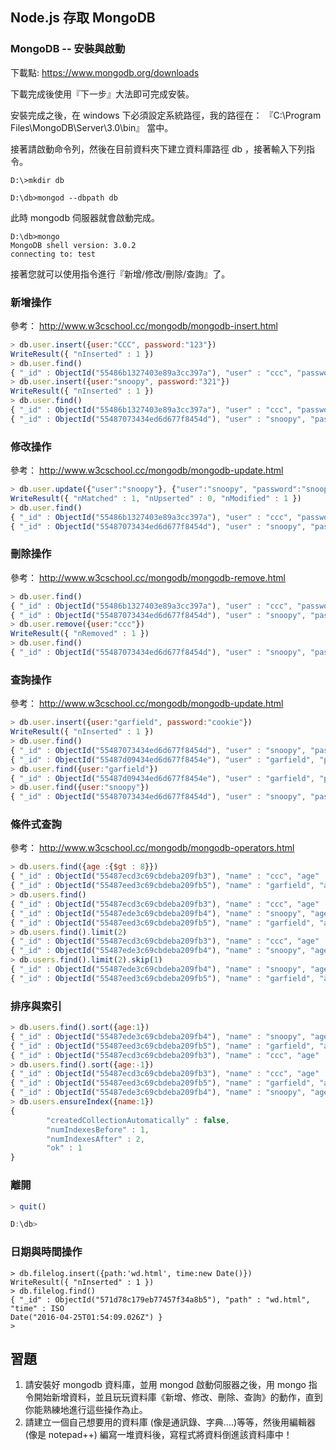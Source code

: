 ## Node.js 存取 MongoDB

### MongoDB -- 安裝與啟動

下載點: <https://www.mongodb.org/downloads>

下載完成後使用『下一步』大法即可完成安裝。

安裝完成之後，在 windows 下必須設定系統路徑，我的路徑在： 『C:\Program Files\MongoDB\Server\3.0\bin』 當中。

接著請啟動命令列，然後在目前資料夾下建立資料庫路徑 db ，接著輸入下列指令。

```
D:\>mkdir db

D:\db>mongod --dbpath db
```

此時 mongodb 伺服器就會啟動完成。

```
D:\db>mongo
MongoDB shell version: 3.0.2
connecting to: test
```

接著您就可以使用指令進行『新增/修改/刪除/查詢』了。

### 新增操作

參考： <http://www.w3cschool.cc/mongodb/mongodb-insert.html>

```javascript
> db.user.insert({user:"CCC", password:"123"})
WriteResult({ "nInserted" : 1 })
> db.user.find()
{ "_id" : ObjectId("55486b1327403e89a3cc397a"), "user" : "ccc", "password" : "123" }
> db.user.insert({user:"snoopy", password:"321"})
WriteResult({ "nInserted" : 1 })
> db.user.find()
{ "_id" : ObjectId("55486b1327403e89a3cc397a"), "user" : "ccc", "password" : "123" }
{ "_id" : ObjectId("55487073434ed6d677f8454d"), "user" : "snoopy", "password" : "321" }
```

### 修改操作

參考： <http://www.w3cschool.cc/mongodb/mongodb-update.html>


```javascript
> db.user.update({"user":"snoopy"}, {"user":"snoopy", "password":"snoopy321"})
WriteResult({ "nMatched" : 1, "nUpserted" : 0, "nModified" : 1 })
> db.user.find()
{ "_id" : ObjectId("55486b1327403e89a3cc397a"), "user" : "ccc", "password" : "123" }
{ "_id" : ObjectId("55487073434ed6d677f8454d"), "user" : "snoopy", "password" : "snoopy321" }
```

### 刪除操作

參考： <http://www.w3cschool.cc/mongodb/mongodb-remove.html>


```javascript
> db.user.find()
{ "_id" : ObjectId("55486b1327403e89a3cc397a"), "user" : "ccc", "password" : "123" }
{ "_id" : ObjectId("55487073434ed6d677f8454d"), "user" : "snoopy", "password" : "snoopy321" }
> db.user.remove({user:"ccc"})
WriteResult({ "nRemoved" : 1 })
> db.user.find()
{ "_id" : ObjectId("55487073434ed6d677f8454d"), "user" : "snoopy", "password" : "snoopy321" }
```

### 查詢操作

參考： <http://www.w3cschool.cc/mongodb/mongodb-update.html>


```javascript
> db.user.insert({user:"garfield", password:"cookie"})
WriteResult({ "nInserted" : 1 })
> db.user.find()
{ "_id" : ObjectId("55487073434ed6d677f8454d"), "user" : "snoopy", "password" : "snoopy321" }
{ "_id" : ObjectId("55487d09434ed6d677f8454e"), "user" : "garfield", "password": "cookie" }
> db.user.find({user:"garfield"})
{ "_id" : ObjectId("55487d09434ed6d677f8454e"), "user" : "garfield", "password": "cookie" }
> db.user.find({user:"snoopy"})
{ "_id" : ObjectId("55487073434ed6d677f8454d"), "user" : "snoopy", "password" :"snoopy321" }
```

### 條件式查詢

參考： <http://www.w3cschool.cc/mongodb/mongodb-operators.html>

```javascript
> db.users.find({age :{$gt : 8}})
{ "_id" : ObjectId("55487ecd3c69cbdeba209fb3"), "name" : "ccc", "age" : 45, "password" : "321" }
{ "_id" : ObjectId("55487eed3c69cbdeba209fb5"), "name" : "garfield", "age" : 9,"password" : "garfield123" }
> db.users.find()
{ "_id" : ObjectId("55487ecd3c69cbdeba209fb3"), "name" : "ccc", "age" : 45, "password" : "321" }
{ "_id" : ObjectId("55487ede3c69cbdeba209fb4"), "name" : "snoopy", "age" : 5, "password" : "snoopy123" }
{ "_id" : ObjectId("55487eed3c69cbdeba209fb5"), "name" : "garfield", "age" : 9, "password" : "garfield123" }
> db.users.find().limit(2)
{ "_id" : ObjectId("55487ecd3c69cbdeba209fb3"), "name" : "ccc", "age" : 45, "password" : "321" }
{ "_id" : ObjectId("55487ede3c69cbdeba209fb4"), "name" : "snoopy", "age" : 5, "password" : "snoopy123" }
> db.users.find().limit(2).skip(1)
{ "_id" : ObjectId("55487ede3c69cbdeba209fb4"), "name" : "snoopy", "age" : 5, "password" : "snoopy123" }
{ "_id" : ObjectId("55487eed3c69cbdeba209fb5"), "name" : "garfield", "age" : 9,"password" : "garfield123" }
```

### 排序與索引

```javascript
> db.users.find().sort({age:1})
{ "_id" : ObjectId("55487ede3c69cbdeba209fb4"), "name" : "snoopy", "age" : 5, "password" : "snoopy123" }
{ "_id" : ObjectId("55487eed3c69cbdeba209fb5"), "name" : "garfield", "age" : 9,"password" : "garfield123" }
{ "_id" : ObjectId("55487ecd3c69cbdeba209fb3"), "name" : "ccc", "age" : 45, "password" : "321" }
> db.users.find().sort({age:-1})
{ "_id" : ObjectId("55487ecd3c69cbdeba209fb3"), "name" : "ccc", "age" : 45, "password" : "321" }
{ "_id" : ObjectId("55487eed3c69cbdeba209fb5"), "name" : "garfield", "age" : 9,"password" : "garfield123" }
{ "_id" : ObjectId("55487ede3c69cbdeba209fb4"), "name" : "snoopy", "age" : 5, "password" : "snoopy123" }
> db.users.ensureIndex({name:1})
{
        "createdCollectionAutomatically" : false,
        "numIndexesBefore" : 1,
        "numIndexesAfter" : 2,
        "ok" : 1
}
```

### 離開

```javascript
> quit()

D:\db>
```

### 日期與時間操作

```
> db.filelog.insert({path:'wd.html', time:new Date()})
WriteResult({ "nInserted" : 1 })
> db.filelog.find()
{ "_id" : ObjectId("571d78c179eb77457f34a8b5"), "path" : "wd.html", "time" : ISO
Date("2016-04-25T01:54:09.026Z") }
>

```

## 習題

1. 請安裝好 mongodb 資料庫，並用 mongod 啟動伺服器之後，用 mongo 指令開始新增資料，並且玩玩資料庫《新增、修改、刪除、查詢》的動作，直到你能熟練地進行這些操作為止。
2. 請建立一個自己想要用的資料庫 (像是通訊錄、字典....)等等，然後用編輯器(像是 notepad++) 編寫一堆資料後，寫程式將資料倒進該資料庫中！

